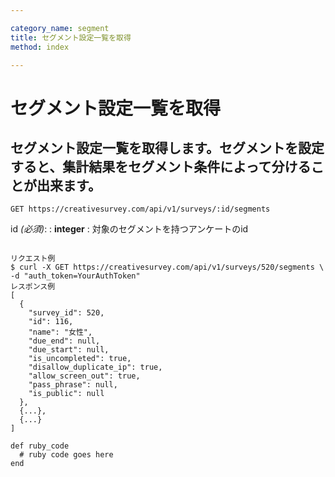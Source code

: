 ```yaml
---

category_name: segment
title: セグメント設定一覧を取得
method: index

---
```


# セグメント設定一覧を取得

## セグメント設定一覧を取得します。セグメントを設定すると、集計結果をセグメント条件によって分けることが出来ます。

`GET https://creativesurvey.com/api/v1/surveys/:id/segments`

id _(必須)_:
: __integer__
: 対象のセグメントを持つアンケートのid

~~~

リクエスト例
$ curl -X GET https://creativesurvey.com/api/v1/surveys/520/segments \
-d "auth_token=YourAuthToken"
レスポンス例
[
  {
    "survey_id": 520,
    "id": 116,
    "name": "女性",
    "due_end": null,
    "due_start": null,
    "is_uncompleted": true,
    "disallow_duplicate_ip": true,
    "allow_screen_out": true,
    "pass_phrase": null,
    "is_public": null
  },
  {...},
  {...}
]

~~~

~~~
def ruby_code
  # ruby code goes here
end
~~~

